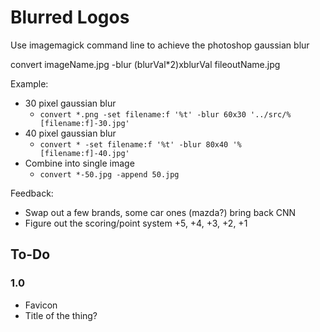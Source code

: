 # Blurred Logos
Use imagemagick command line to achieve the photoshop gaussian blur

convert imageName.jpg -blur (blurVal*2)xblurVal fileoutName.jpg

Example:
- 30 pixel gaussian blur
    - `convert *.png -set filename:f '%t' -blur 60x30 '../src/%[filename:f]-30.jpg'`
- 40 pixel gaussian blur
    - `convert * -set filename:f '%t' -blur 80x40 '%[filename:f]-40.jpg'`
- Combine into single image
    - `convert *-50.jpg -append 50.jpg`

Feedback:
- Swap out a few brands, some car ones (mazda?) bring back CNN
- Figure out the scoring/point system +5, +4, +3, +2, +1

## To-Do

### 1.0
- Favicon
- Title of the thing? <title> tag at least
- Accompanying blog post
- iOS get input to show next to keyboard
- Test in IE8 (make images work as svg fallbacks)
- Make sure analytics are in


### Would be nice
- 'Reset' game rather than reload

## Before Pushing
- Make sure shuffle is on
- Make sure clicking the points doesnt end the game
- Remove console.log
